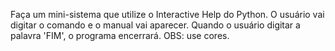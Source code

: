 Faça um mini-sistema que utilize o Interactive Help do Python.
O usuário vai digitar o comando e o manual vai aparecer.
Quando o usuário digitar a palavra 'FIM', o programa encerrará.
OBS: use cores.